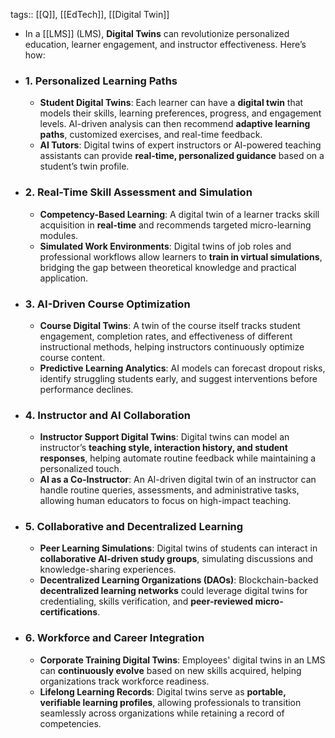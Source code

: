 tags:: [[Q]], [[EdTech]], [[Digital Twin]]

- In a [[LMS]] (LMS), **Digital Twins** can revolutionize personalized education, learner engagement, and instructor effectiveness. Here’s how:
- ### **1. Personalized Learning Paths**
	- **Student Digital Twins**: Each learner can have a **digital twin** that models their skills, learning preferences, progress, and engagement levels. AI-driven analysis can then recommend **adaptive learning paths**, customized exercises, and real-time feedback.
	- **AI Tutors**: Digital twins of expert instructors or AI-powered teaching assistants can provide **real-time, personalized guidance** based on a student’s twin profile.
- ### **2. Real-Time Skill Assessment and Simulation**
	- **Competency-Based Learning**: A digital twin of a learner tracks skill acquisition in **real-time** and recommends targeted micro-learning modules.
	- **Simulated Work Environments**: Digital twins of job roles and professional workflows allow learners to **train in virtual simulations**, bridging the gap between theoretical knowledge and practical application.
- ### **3. AI-Driven Course Optimization**
	- **Course Digital Twins**: A twin of the course itself tracks student engagement, completion rates, and effectiveness of different instructional methods, helping instructors continuously optimize course content.
	- **Predictive Learning Analytics**: AI models can forecast dropout risks, identify struggling students early, and suggest interventions before performance declines.
- ### **4. Instructor and AI Collaboration**
	- **Instructor Support Digital Twins**: Digital twins can model an instructor’s **teaching style, interaction history, and student responses**, helping automate routine feedback while maintaining a personalized touch.
	- **AI as a Co-Instructor**: An AI-driven digital twin of an instructor can handle routine queries, assessments, and administrative tasks, allowing human educators to focus on high-impact teaching.
- ### **5. Collaborative and Decentralized Learning**
	- **Peer Learning Simulations**: Digital twins of students can interact in **collaborative AI-driven study groups**, simulating discussions and knowledge-sharing experiences.
	- **Decentralized Learning Organizations (DAOs)**: Blockchain-backed **decentralized learning networks** could leverage digital twins for credentialing, skills verification, and **peer-reviewed micro-certifications**.
- ### **6. Workforce and Career Integration**
	- **Corporate Training Digital Twins**: Employees' digital twins in an LMS can **continuously evolve** based on new skills acquired, helping organizations track workforce readiness.
	- **Lifelong Learning Records**: Digital twins serve as **portable, verifiable learning profiles**, allowing professionals to transition seamlessly across organizations while retaining a record of competencies.